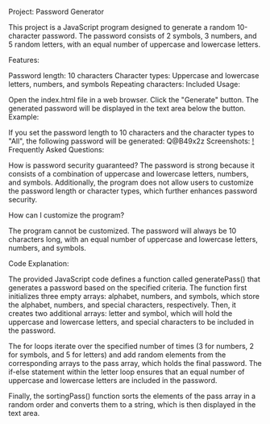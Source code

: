 Project: Password Generator

This project is a JavaScript program designed to generate a random 10-character password. The password consists of 2 symbols, 3 numbers, and 5 random letters, with an equal number of uppercase and lowercase letters.

Features:

Password length: 10 characters
Character types: Uppercase and lowercase letters, numbers, and symbols
Repeating characters: Included
Usage:

Open the index.html file in a web browser.
Click the "Generate" button.
The generated password will be displayed in the text area below the button.
Example:

If you set the password length to 10 characters and the character types to "All", the following password will be generated:
Q@B49x2z
Screenshots:
[!](./img/projectImg.png)
Frequently Asked Questions:

How is password security guaranteed?
The password is strong because it consists of a combination of uppercase and lowercase letters, numbers, and symbols. Additionally, the program does not allow users to customize the password length or character types, which further enhances password security.

How can I customize the program?

The program cannot be customized. The password will always be 10 characters long, with an equal number of uppercase and lowercase letters, numbers, and symbols.

Code Explanation:

The provided JavaScript code defines a function called generatePass() that generates a password based on the specified criteria. The function first initializes three empty arrays: alphabet, numbers, and symbols, which store the alphabet, numbers, and special characters, respectively. Then, it creates two additional arrays: letter and symbol, which will hold the uppercase and lowercase letters, and special characters to be included in the password.

The for loops iterate over the specified number of times (3 for numbers, 2 for symbols, and 5 for letters) and add random elements from the corresponding arrays to the pass array, which holds the final password. The if-else statement within the letter loop ensures that an equal number of uppercase and lowercase letters are included in the password.

Finally, the sortingPass() function sorts the elements of the pass array in a random order and converts them to a string, which is then displayed in the text area.

